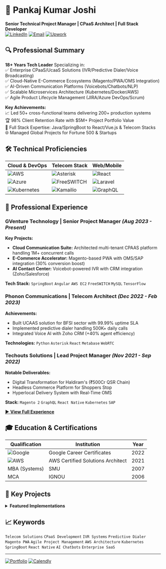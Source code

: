 # 🚀 **Pankaj Kumar Joshi**  
**Senior Technical Project Manager | CPaaS Architect | Full Stack Developer**  
[![LinkedIn](https://img.shields.io/badge/LinkedIn-Connect-blue?logo=linkedin)](https://linkedin.com/in/yourprofile) 
[![Email](https://img.shields.io/badge/Contact-Email-red?logo=gmail)](mailto:your@email.com)
[![Upwork](https://img.shields.io/badge/Upwork-Profile-6FDA44?logo=upwork)](https://www.upwork.com/freelancers/~010a1bf1b58f492cd6)

## 🔍 **Professional Summary**
**18+ Years Tech Leader** Specializing in:  
✅ Enterprise CPaaS/UcaaS Solutions (IVR/Predictive Dialer/Voice Broadcasting)  
✅ Cloud-Native E-Commerce Ecosystems (Magento/PWA/OMS Integration)  
✅ AI-Driven Communication Platforms (Voicebots/Chatbots/NLP)  
✅ Scalable Microservices Architecture (Kubernetes/Docker/AWS)  
✅ Agile Product Lifecycle Management (JIRA/Azure DevOps/Scrum)

**Key Achievements:**  
📈 Led 50+ cross-functional teams delivering 200+ production systems  
🏆 98% Client Retention Rate with $5M+ Project Portfolio Value  
🔧 Full Stack Expertise: Java/SpringBoot to React/Vue.js & Telecom Stacks  
🌐 Managed Global Projects for Fortune 500 & Startups

## 🛠 **Technical Proficiencies**

| **Cloud & DevOps**       | **Telecom Stack**            | **Web/Mobile**           |
|--------------------------|------------------------------|--------------------------|
| ![AWS](https://img.shields.io/badge/AWS-EC2/S3-232F3E?logo=amazon-aws) | ![Asterisk](https://img.shields.io/badge/Asterisk-IVR_Systems-22B0EB) | ![React](https://img.shields.io/badge/React-Frontend-61DAFB?logo=react) |
| ![Azure](https://img.shields.io/badge/Azure-DevOps-0078D4?logo=microsoft-azure) | ![FreeSWITCH](https://img.shields.io/badge/FreeSWITCH-SIP_Servers-22B0EB) | ![Laravel](https://img.shields.io/badge/Laravel-API_Development-FF2D20?logo=laravel) |
| ![Kubernetes](https://img.shields.io/badge/Kubernetes-Orchestration-326CE5?logo=kubernetes) | ![Kamailio](https://img.shields.io/badge/Kamailio-SIP_Router-grey) | ![GraphQL](https://img.shields.io/badge/GraphQL-API_Design-E10098?logo=graphql) |

## 💼 **Professional Experience**

### **GVenture Technology** | Senior Project Manager *(Aug 2023 - Present)*  
**Key Projects:**  
- **Cloud Communication Suite:** Architected multi-tenant CPAAS platform handling 1M+ concurrent calls
- **E-Commerce Accelerator:** Magento-based PWA with OMS/SAP integration (30% conversion boost)
- **AI Contact Center:** Voicebot-powered IVR with CRM integration (Zoho/Salesforce)

**Tech Stack:** `SpringBoot` `Angular` `AWS EC2` `FreeSWITCH` `MySQL` `TensorFlow`

### **Phonon Communications** | Telecom Architect *(Dec 2022 - Feb 2023)*  
**Achievements:**  
- Built UCAAS solution for BFSI sector with 99.99% uptime SLA
- Implemented predictive dialer handling 500K+ daily calls
- Integrated Voice AI with Zoho CRM (+40% agent efficiency)

**Technologies:** `Python` `Asterisk` `React` `Metabase` `WebRTC`

### **Techouts Solutions** | Lead Project Manager *(Nov 2021 - Sep 2022)*  
**Notable Deliverables:**  
- Digital Transformation for Haldiram's (₹500Cr QSR Chain)
- Headless Commerce Platform for Shoppers Stop
- Hyperlocal Delivery System with Real-Time OMS

**Stack:** `Magento 2` `GraphQL` `React Native` `Kubernetes` `SAP`

[▶️ **View Full Experience**](experience-details.md)

## 🎓 **Education & Certifications**

| Qualification | Institution | Year |
|---------------|-------------|------|
| ![Google](https://img.shields.io/badge/Google-Project_Management-4285F4?logo=google) | Google Career Certificates | 2022 |
| ![AWS](https://img.shields.io/badge/AWS-Certified-FF9900?logo=amazon-aws) | AWS Certified Solutions Architect | 2021 |
| MBA (Systems) | SMU | 2007 |
| MCA | IGNOU | 2006 |

## 🏅 **Key Projects**

<details>
<summary><b>Featured Implementations</b></summary>

### **NinjaDialer** - Insurance Contact Center Platform
- **Tech:** `FreeSWITCH` `Angular` `Node.js`
- **Impact:** 40% increase in lead conversion
- **Features:** Predictive Dialer • CRM Integration • Policy Management

### **WaterOPS** - National Water Quality Management
- **Stack:** `Vue.js` `Azure` `PostgreSQL`
- **Scale:** 150K+ operators • $112M compliance savings
- **Modules:** Sampling Management • EPA Compliance • Analytics

### **ISL Management System** - Enterprise Property Solution
- **Components:** `Laravel` `React Native` `AWS RDS`
- **Functionality:** Multi-property Management • Staff Tracking • Analytics
</details>

## 📈 **Keywords**
`Telecom Solutions` `CPaaS Development` `IVR Systems` `Predictive Dialer` `Magento PWA` `Agile Project Management` `AWS Architecture` `Kubernetes` `SpringBoot` `React Native` `AI Chatbots` `Enterprise SaaS`

---

[![Portfolio](https://img.shields.io/badge/Video_Portfolio-FF0000?logo=youtube)](https://www.youtube.com/playlist?list=PLWH86ToCKUVPWm_iOdlxSXtmbQzeHjfbi)
[![Calendly](https://img.shields.io/badge/Schedule_Meeting-Calendly-blue)](https://calendly.com/yourlink)
